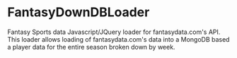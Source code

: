 # FantasyDownDBLoader
Fantasy Sports data Javascript/JQuery loader for fantasydata.com's API.  This loader allows loading of fantasydata.com's data into a MongoDB based a player data for the entire season broken down by week.
